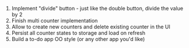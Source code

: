 1. Implement "divide" button - just like the double button, divide the value by 2
2. Finish multi counter implementation
3. Allow to create new counters and delete existing counter in the UI
4. Persist all counter states to storage and load on refresh
5. Build a to-do app OO style (or any other app you'd like)

